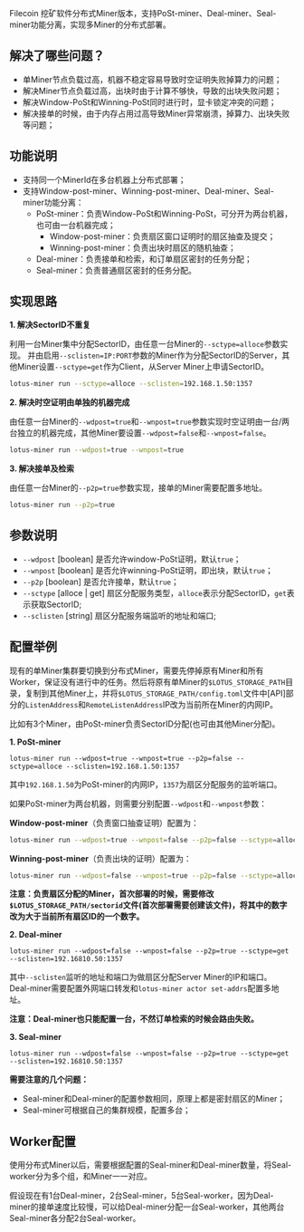 
Filecoin 挖矿软件分布式Miner版本，支持PoSt-miner、Deal-miner、Seal-miner功能分离，实现多Miner的分布式部署。

## 解决了哪些问题？
- 单Miner节点负载过高，机器不稳定容易导致时空证明失败掉算力的问题；
- 解决Miner节点负载过高，出块时由于计算不够快，导致的出块失败问题；
- 解决Window-PoSt和Winning-PoSt同时进行时，显卡锁定冲突的问题；
- 解决接单的时候，由于内存占用过高导致Miner异常崩溃，掉算力、出块失败等问题；

## 功能说明
- 支持同一个MinerId在多台机器上分布式部署；
- 支持Window-post-miner、Winning-post-miner、Deal-miner、Seal-miner功能分离：
  - PoSt-miner：负责Window-PoSt和Winning-PoSt，可分开为两台机器，也可由一台机器完成；
    - Window-post-miner：负责扇区窗口证明时的扇区抽查及提交；
    - Winning-post-miner：负责出块时扇区的随机抽查；
  - Deal-miner：负责接单和检索，和订单扇区密封的任务分配；
  - Seal-miner：负责普通扇区密封的任务分配。

## 实现思路
**1. 解决SectorID不重复**

利用一台Miner集中分配SectorID，由任意一台Miner的`--sctype=alloce`参数实现。
并由启用`--sclisten=IP:PORT`参数的Miner作为分配SectorID的Server，其他Miner设置`--sctype=get`作为Client，从Server Miner上申请SectorID。

```sh
lotus-miner run --sctype=alloce --sclisten=192.168.1.50:1357
```

**2. 解决时空证明由单独的机器完成**

由任意一台Miner的`--wdpost=true`和`--wnpost=true`参数实现时空证明由一台/两台独立的机器完成，其他Miner要设置`--wdpost=false`和`--wnpost=false`。

```sh
lotus-miner run --wdpost=true --wnpost=true
```

**3. 解决接单及检索**

由任意一台Miner的`--p2p=true`参数实现，接单的Miner需要配置多地址。

```sh
lotus-miner run --p2p=true
```

## 参数说明
- `--wdpost` [boolean] 是否允许window-PoSt证明，默认`true`；
- `--wnpost` [boolean] 是否允许winning-PoSt证明，即出块，默认`true`；
- `--p2p` [boolean] 是否允许接单，默认`true`；
- `--sctype` [alloce | get] 扇区分配服务类型，`alloce`表示分配SectorID，`get`表示获取SectorID;
- `--sclisten` [string] 扇区分配服务端监听的地址和端口;

## 配置举例
现有的单Miner集群要切换到分布式Miner，需要先停掉原有Miner和所有Worker，保证没有进行中的任务。然后将原有单Miner的`$LOTUS_STORAGE_PATH`目录，复制到其他Miner上，并将`$LOTUS_STORAGE_PATH/config.toml`文件中[API]部分的`ListenAddress`和`RemoteListenAddress`IP改为当前所在Miner的内网IP。

比如有3个Miner，由PoSt-miner负责SectorID分配(也可由其他Miner分配)。

**1. PoSt-miner**
```
lotus-miner run --wdpost=true --wnpost=true --p2p=false --sctype=alloce --sclisten=192.168.1.50:1357
```
其中`192.168.1.50`为PoSt-miner的内网IP，`1357`为扇区分配服务的监听端口。

如果PoSt-miner为两台机器，则需要分别配置`--wdpost`和`--wnpost`参数：

**Window-post-miner**（负责窗口抽查证明）配置为：
```sh
lotus-miner run --wdpost=true --wnpost=false --p2p=false --sctype=alloce --sclisten=192.168.1.50:1357
```

**Winning-post-miner**（负责出块的证明）配置为：
```sh
lotus-miner run --wdpost=false --wnpost=true --p2p=false --sctype=alloce --sclisten=192.168.1.50:1357
```

**注意：负责扇区分配的Miner，首次部署的时候，需要修改`$LOTUS_STORAGE_PATH/sectorid`文件(首次部署需要创建该文件)，将其中的数字改为大于当前所有扇区ID的一个数字。**

**2. Deal-miner**
```
lotus-miner run --wdpost=false --wnpost=false --p2p=true --sctype=get --sclisten=192.16810.50:1357
```
其中`--sclisten`监听的地址和端口为做扇区分配Server Miner的IP和端口。  
Deal-miner需要配置外网端口转发和`lotus-miner actor set-addrs`配置多地址。

**注意：Deal-miner也只能配置一台，不然订单检索的时候会路由失败。**

**3. Seal-miner**
```
lotus-miner run --wdpost=false --wnpost=false --p2p=true --sctype=get --sclisten=192.16810.50:1357
```

**需要注意的几个问题：**
- Seal-miner和Deal-miner的配置参数相同，原理上都是密封扇区的Miner；  
- Seal-miner可根据自己的集群规模，配置多台；

## Worker配置
使用分布式Miner以后，需要根据配置的Seal-miner和Deal-miner数量，将Seal-worker分为多个组，和Miner一一对应。

假设现在有1台Deal-miner，2台Seal-miner，5台Seal-worker，因为Deal-miner的接单速度比较慢，可以给Deal-miner分配一台Seal-worker，其他两台Seal-miner各分配2台Seal-worker。